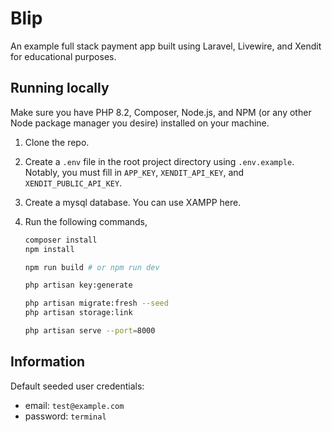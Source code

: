 # Blip

An example full stack payment app built using Laravel, Livewire, and Xendit for educational purposes.

## Running locally

Make sure you have PHP 8.2, Composer, Node.js, and NPM (or any other Node package manager you desire) installed on your machine.

1. Clone the repo.
2. Create a `.env` file in the root project directory using `.env.example`. Notably, you must fill in `APP_KEY`, `XENDIT_API_KEY`, and `XENDIT_PUBLIC_API_KEY`.
3. Create a mysql database. You can use XAMPP here.
4. Run the following commands,

    ```bash
    composer install
    npm install
   
    npm run build # or npm run dev
   
    php artisan key:generate
   
    php artisan migrate:fresh --seed
    php artisan storage:link
   
    php artisan serve --port=8000
    ```

## Information

Default seeded user credentials:
- email: `test@example.com`
- password: `terminal`
